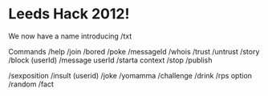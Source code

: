 Leeds Hack 2012!
========

We now have a name
introducing /txt

Commands
/help
/join
/bored
/poke
/messageId
/whois
/trust
/untrust
/story
/block (userId)
/message userId
/starta context
/stop
/publish

/sexposition
/insult (userid)
/joke
/yomamma
/challenge
/drink
/rps option
/random
/fact